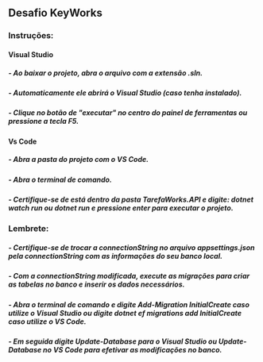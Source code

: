 ## Desafio KeyWorks

### Instruções: 

#### Visual Studio
##### - Ao baixar o projeto, abra o arquivo com a extensão .sln.
##### - Automaticamente ele abrirá o Visual Studio (caso tenha instalado).
##### - Clique no botão de "executar" no centro do painel de ferramentas ou pressione a tecla F5. 

#### Vs Code
##### - Abra a pasta do projeto com o VS Code.
##### - Abra o terminal de comando. 
##### - Certifique-se de está dentro da pasta TarefaWorks.API e digite: dotnet watch run ou dotnet run e pressione enter para executar o projeto. 

### Lembrete:
##### - Certifique-se de trocar a connectionString no arquivo appsettings.json pela connectionString com as informações do seu banco local.

##### - Com a connectionString modificada, execute as migrações para criar as tabelas no banco e inserir os dados necessários.
##### - Abra o terminal de comando e digite Add-Migration InitialCreate caso utilize o Visual Studio ou digite dotnet ef migrations add InitialCreate caso utilize o VS Code.
##### - Em seguida digite Update-Database para o Visual Studio ou Update-Database no VS Code para efetivar as modificações no banco. 



